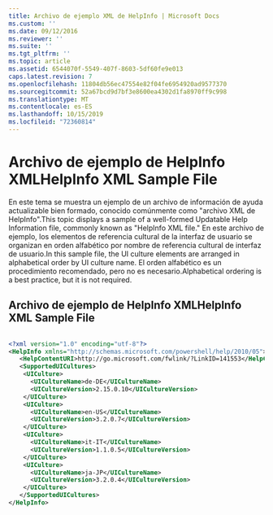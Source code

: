 ```yaml
---
title: Archivo de ejemplo XML de HelpInfo | Microsoft Docs
ms.custom: ''
ms.date: 09/12/2016
ms.reviewer: ''
ms.suite: ''
ms.tgt_pltfrm: ''
ms.topic: article
ms.assetid: 6544070f-5549-407f-8603-5df60fe9e013
caps.latest.revision: 7
ms.openlocfilehash: 11804db56ec47554e82f04fe6954920ad9577370
ms.sourcegitcommit: 52a67bcd9d7bf3e8600ea4302d1fa8970ff9c998
ms.translationtype: MT
ms.contentlocale: es-ES
ms.lasthandoff: 10/15/2019
ms.locfileid: "72360814"
---
```

# <a name="helpinfo-xml-sample-file"></a><span data-ttu-id="b9109-102">Archivo de ejemplo de HelpInfo XML</span><span class="sxs-lookup"><span data-stu-id="b9109-102">HelpInfo XML Sample File</span></span>

<span data-ttu-id="b9109-103">En este tema se muestra un ejemplo de un archivo de información de ayuda actualizable bien formado, conocido comúnmente como "archivo XML de HelpInfo".</span><span class="sxs-lookup"><span data-stu-id="b9109-103">This topic displays a sample of a well-formed Updatable Help Information file, commonly known as "HelpInfo XML file."</span></span> <span data-ttu-id="b9109-104">En este archivo de ejemplo, los elementos de referencia cultural de la interfaz de usuario se organizan en orden alfabético por nombre de referencia cultural de interfaz de usuario.</span><span class="sxs-lookup"><span data-stu-id="b9109-104">In this sample file, the UI culture elements are arranged in alphabetical order by UI culture name.</span></span> <span data-ttu-id="b9109-105">El orden alfabético es un procedimiento recomendado, pero no es necesario.</span><span class="sxs-lookup"><span data-stu-id="b9109-105">Alphabetical ordering is a best practice, but it is not required.</span></span>

## <a name="helpinfo-xml-sample-file"></a><span data-ttu-id="b9109-106">Archivo de ejemplo de HelpInfo XML</span><span class="sxs-lookup"><span data-stu-id="b9109-106">HelpInfo XML Sample File</span></span>

```xml

<?xml version="1.0" encoding="utf-8"?>
<HelpInfo xmlns="http://schemas.microsoft.com/powershell/help/2010/05">
   <HelpContentURI>http://go.microsoft.com/fwlink/?LinkID=141553</HelpContentURI>
   <SupportedUICultures>
    <UICulture>
      <UICultureName>de-DE</UICultureName>
      <UICultureVersion>2.15.0.10</UICultureVersion>
    </UICulture>
    <UICulture>
      <UICultureName>en-US</UICultureName>
      <UICultureVersion>3.2.0.7</UICultureVersion>
    </UICulture>
    <UICulture>
      <UICultureName>it-IT</UICultureName>
      <UICultureVersion>1.1.0.5</UICultureVersion>
    </UICulture>
    <UICulture>
      <UICultureName>ja-JP</UICultureName>
      <UICultureVersion>3.2.0.4</UICultureVersion>
    </UICulture>
   </SupportedUICultures>
</HelpInfo>

```